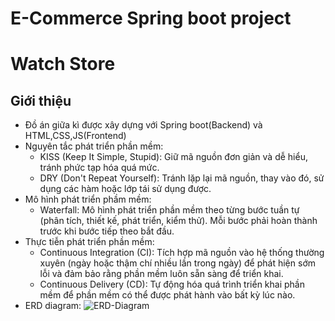 # E-Commerce Spring boot project
# Watch Store
## Giới thiệu
- Đồ án giữa kì được xây dựng với Spring boot(Backend) và HTML,CSS,JS(Frontend)
- Nguyên tắc phát triển phần mềm:
  + KISS (Keep It Simple, Stupid): Giữ mã nguồn đơn giản và dễ hiểu, tránh phức tạp hóa quá mức.
  + DRY (Don't Repeat Yourself): Tránh lặp lại mã nguồn, thay vào đó, sử dụng các hàm hoặc lớp tái sử dụng được.
- Mô hình phát triển phầm mềm:
  + Waterfall: Mô hình phát triển phần mềm theo từng bước tuần tự (phân tích, thiết kế, phát triển, kiểm thử). Mỗi bước phải hoàn thành trước khi bước tiếp theo bắt đầu.
- Thực tiễn phát triển phần mềm:
  + Continuous Integration (CI): Tích hợp mã nguồn vào hệ thống thường xuyên (ngày hoặc thậm chí nhiều lần trong ngày) để phát hiện sớm lỗi và đảm bảo rằng phần mềm luôn sẵn sàng để triển khai.
  + Continuous Delivery (CD): Tự động hóa quá trình triển khai phần mềm để phần mềm có thể được phát hành vào bất kỳ lúc nào.
- ERD diagram:
![ERD-Diagram](https://github.com/user-attachments/assets/7aeb64ac-cc99-40a8-9634-7e2f7ef1f739)

  
